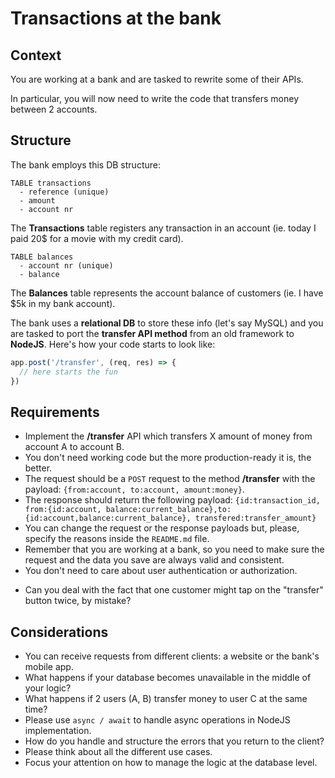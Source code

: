 # Transactions at the bank

## Context 

You are working at a bank and are tasked to rewrite some
of their APIs. 

In particular, you will now need to write
the code that transfers money between 2 accounts.

## Structure

The bank employs this DB structure:

```
TABLE transactions
  - reference (unique)
  - amount
  - account nr
```
The **Transactions** table registers any transaction in an account
(ie. today I paid 20$ for a movie with my credit card).

```
TABLE balances
  - account nr (unique)
  - balance
```

The **Balances** table represents the account balance of customers
(ie. I have $5k in my bank account).

The bank uses a **relational DB** to store these info (let's say MySQL)
and you are tasked to port the **transfer API method** from an old
framework to **NodeJS**. Here's how your code starts to look like:

``` js
app.post('/transfer', (req, res) => {
  // here starts the fun
})
```


## Requirements 

- Implement the **/transfer** API which transfers X amount of money from account A to account B.
- You don't need working code but the more production-ready it is, the better.
- The request should be a `POST` request to the method **/transfer** with the payload: `{from:account, to:account, amount:money}`.
- The response should return the following payload: `{id:transaction_id, from:{id:account, balance:current_balance},to:{id:account,balance:current_balance}, transfered:transfer_amount}`
- You can change the request or the response payloads but, please, specify the reasons inside the `README.md` file.
- Remember that you are working at a bank, so you need to make sure the request and the data you save are always valid and consistent.
- You don't need to care about user authentication or authorization.
* Can you deal with the fact that one customer might tap on the "transfer" button twice, by mistake?

## Considerations

* You can receive requests from different clients: a website or the bank's mobile app.
* What happens if your database becomes unavailable in the middle of your logic?
* What happens if 2 users (A, B) transfer money to user C at the same time?
* Please use `async / await` to handle async operations in NodeJS implementation.
* How do you handle and structure the errors that you return to the client?
* Please think about all the different use cases.
* Focus your attention on how to manage the logic at the database level.
